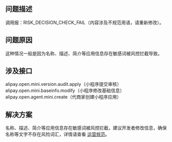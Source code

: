 ## 问题描述
调用报：RISK_DECISION_CHECK_FAIL（内容涉及不规范用语，请重新修改）。

## 问题原因
这种情况一般是因为名称、描述、简介等应用信息存在敏感词被风控拦截导致。

## 涉及接口
alipay.open.mini.version.audit.apply（小程序提交审核）<br />alipay.open.mini.baseinfo.modify（小程序修改基础信息）<br />alipay.open.agent.mini.create（代商家创建小程序应用）

## 解决方案
名称、描述、简介等应用信息存在敏感词被风控拦截，建议开发者修改信息，确保名称等文字不存在风险词汇，详情请查看 [运营规范](https://opendocs.alipay.com/b/03al2i)。
